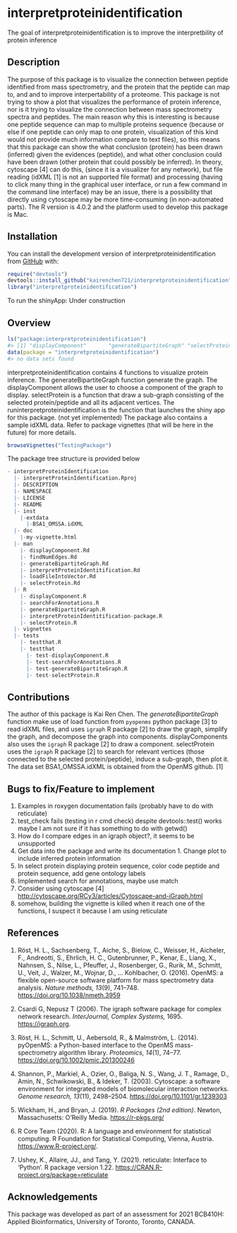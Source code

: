 
<!-- README.md is generated from README.Rmd. Please edit that file -->

# interpretproteinidentification

<!-- badges: start -->
<!-- badges: end -->

The goal of interpretproteinidentification is to improve the
interpretbility of protein inference

<!-- You'll still need to render `README.Rmd` regularly, to keep `README.md` up-to-date. `devtools::build_readme()` is handy for this. You could also use GitHub Actions to re-render `README.Rmd` every time you push. An example workflow can be found here: <https://github.com/r-lib/actions/tree/v1/examples>. -->
<!-- You can also embed plots, for example: -->
<!-- In that case, don't forget to commit and push the resulting figure files, so they display on GitHub and CRAN. -->

## Description

The purpose of this package is to visualize the connection between
peptide identified from mass spectrometry, and the protein that the
peptide can map to, and and to improve interpertability of a proteome.
This package is not trying to show a plot that visualizes the
performance of protein inference, nor is it trying to visualize the
connection between mass spectrometry spectra and peptides. The main
reason why this is interesting is because one peptide sequence can map
to multiple proteins sequence (because or else if one peptide can only
map to one protein, visualization of this kind would not provide much
information compare to text files), so this means that this package can
show the what conclusion (protein) has been drawn (inferred) given the
evidences (peptide), and what other conclusion could have been drawn
(other protein that could possibly be inferred). In theory, cytoscape
\[4\] can do this, (since it is a visualizer for any network), but file
reading (idXML \[1\] is not an supported file format) and processing
(having to click many thing in the graphical user interface, or run a
few command in the command line interface) may be an issue, there is a
possibility that directly using cytoscape may be more time-consuming (in
non-automated parts). The R version is 4.0.2 and the platform used to
develop this package is Mac.

## Installation

You can install the development version of
interpretproteinidentification from [GitHub](https://github.com/) with:

``` r
require("devtools")
devtools::install_github("kairenchen721/interpretproteinidentification", build_vignettes = TRUE)
library("interpretproteinidentification")
```

To run the shinyApp: Under construction

## Overview

``` r
ls("package:interpretproteinidentification")
#> [1] "displayComponent"       "generateBipartiteGraph" "selectProtein"
data(package = "interpretproteinidentification")
#> no data sets found
```

interpretproteinidentification contains 4 functions to visualize protein
inference. The generateBipartiteGraph function generate the graph. The
displayComponent allows the user to choose a component of the graph to
display. selectProtein is a function that draw a sub-graph consisting of
the selected protein/peptide and all its adjacent vertices. The
runinterpretproteinidentification is the function that launches the
shiny app for this package. (not yet implemented) The package also
contains a sample idXML data. Refer to package vignettes (that will be
here in the future) for more details.

``` r
browseVignettes("TestingPackage")
```

The package tree structure is provided below

``` r
- interpretProteinIdentification
  |- interpretProteinIdentification.Rproj
  |- DESCRIPTION
  |- NAMESPACE
  |- LICENSE
  |- README
  |- inst
    |-extdata
      |-BSA1_OMSSA.idXML
  |- doc
    |-my-vignette.html
  |- man
    |- displayComponent.Rd
    |- findNumEdges.Rd
    |- generateBipartiteGraph.Rd
    |- interpretProteinIdentitification.Rd
    |- loadFileIntoVector.Rd
    |- selectProtein.Rd
  |- R
    |- displayComponent.R
    |- searchForAnnotations.R
    |- generateBipartiteGraph.R
    |- interpretProteinIdentitification-package.R
    |- selectProtein.R
  |- vignettes
  |- tests
    |- testthat.R
    |- testthat
      |- test-displayComponent.R
      |- test-searchForAnnotations.R
      |- test-generateBipartiteGraph.R
      |- test-selectProtein.R
```

## Contributions

The author of this package is Kai Ren Chen. The *generateBipartiteGraph*
function make use of load function from `pyopenms` python package \[3\]
to read idXML files, and uses `igraph` R package \[2\] to draw the
graph, simplify the graph, and decompose the graph into components.
displayComponents also uses the `igraph` R package \[2\] to draw a
component. selectProtein uses the `igraph` R package \[2\] to search for
relevant vertices (those connected to the selected protein/peptide),
induce a sub-graph, then plot it. The data set BSA1_OMSSA.idXML is
obtained from the OpenMS github. \[1\]

## Bugs to fix/Feature to implement

1.  Examples in roxygen documentation fails (probably have to do with
    reticulate)
2.  test_check fails (testing in r cmd check) despite devtools::test()
    works maybe I am not sure if it has something to do with getwd()
3.  How do I compare edges in an igraph object?, it seems to be
    unsupported
4.  Get data into the package and write its documentation 1. Change plot
    to include inferred protein information
5.  In select protein displaying protein sequence, color code peptide
    and protein sequence, add gene ontology labels
6.  Implemented search for annotations, maybe use match
7.  Consider using cytoscape \[4\]
    <http://cytoscape.org/RCy3/articles/Cytoscape-and-iGraph.html>
8.  somehow, building the vignette is killed when it reach one of the
    functions, I suspect it because I am using reticulate

## References

1.  Röst, H. L., Sachsenberg, T., Aiche, S., Bielow, C., Weisser, H.,
    Aicheler, F., Andreotti, S., Ehrlich, H. C., Gutenbrunner, P.,
    Kenar, E., Liang, X., Nahnsen, S., Nilse, L., Pfeuffer, J.,
    Rosenberger, G., Rurik, M., Schmitt, U., Veit, J., Walzer, M.,
    Wojnar, D., … Kohlbacher, O. (2016). OpenMS: a flexible open-source
    software platform for mass spectrometry data analysis. *Nature
    methods, 13*(9), 741–748. <https://doi.org/10.1038/nmeth.3959>

2.  Csardi G, Nepusz T (2006). The igraph software package for complex
    network research. *InterJournal, Complex Systems,* 1695.
    <https://igraph.org>.

3.  Röst, H. L., Schmitt, U., Aebersold, R., & Malmström, L. (2014).
    pyOpenMS: a Python-based interface to the OpenMS mass-spectrometry
    algorithm library. *Proteomics, 14*(1), 74–77.
    <https://doi.org/10.1002/pmic.201300246>

4.  Shannon, P., Markiel, A., Ozier, O., Baliga, N. S., Wang, J. T.,
    Ramage, D., Amin, N., Schwikowski, B., & Ideker, T. (2003).
    Cytoscape: a software environment for integrated models of
    biomolecular interaction networks. *Genome research, 13*(11),
    2498–2504. <https://doi.org/10.1101/gr.1239303>

5.  Wickham, H., and Bryan, J. (2019). *R Packages (2nd edition)*.
    Newton, Massachusetts: O’Reilly Media. <https://r-pkgs.org/>

6.  R Core Team (2020). R: A language and environment for statistical
    computing. R Foundation for Statistical Computing, Vienna, Austria.
    <https://www.R-project.org/>.

7.  Ushey, K., Allaire, JJ., and Tang, Y. (2021). reticulate: Interface
    to ‘Python’. R package version 1.22.
    <https://CRAN.R-project.org/package=reticulate>

## Acknowledgements

This package was developed as part of an assessment for 2021 BCB410H:
Applied Bioinformatics, University of Toronto, Toronto, CANADA.
